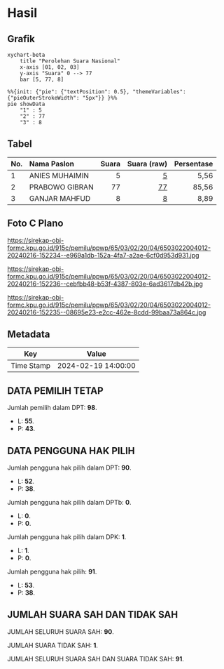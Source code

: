 # Hasil

## Grafik

```mermaid
xychart-beta
    title "Perolehan Suara Nasional"
    x-axis [01, 02, 03]
    y-axis "Suara" 0 --> 77
    bar [5, 77, 8]
```

```mermaid
%%{init: {"pie": {"textPosition": 0.5}, "themeVariables": {"pieOuterStrokeWidth": "5px"}} }%%
pie showData
    "1" : 5
    "2" : 77
    "3" : 8
```

## Tabel

| No. | Nama Paslon    | Suara | Suara (raw) | Persentase |
|:--- |:-------------- | -----:| -----------:| ----------:|
| 1   | ANIES MUHAIMIN | 5     | [5][p-1]    | 5,56       |
| 2   | PRABOWO GIBRAN | 77    | [77][p-2]   | 85,56      |
| 3   | GANJAR MAHFUD  | 8     | [8][p-3]    | 8,89       |


[p-1]: https://github.com/gigit-pemilu/pemilu-2024/blob/main/pilpres/hitung-suara/sub/65-kalimantan-utara/sub/03-nunukan/sub/02-nunukan/sub/2004-binusan/sub/012-tps/sub/paslon-1.txt
[p-2]: https://github.com/gigit-pemilu/pemilu-2024/blob/main/pilpres/hitung-suara/sub/65-kalimantan-utara/sub/03-nunukan/sub/02-nunukan/sub/2004-binusan/sub/012-tps/sub/paslon-2.txt
[p-3]: https://github.com/gigit-pemilu/pemilu-2024/blob/main/pilpres/hitung-suara/sub/65-kalimantan-utara/sub/03-nunukan/sub/02-nunukan/sub/2004-binusan/sub/012-tps/sub/paslon-3.txt

## Foto C Plano

https://sirekap-obj-formc.kpu.go.id/915c/pemilu/ppwp/65/03/02/20/04/6503022004012-20240216-152234--e969a1db-152a-4fa7-a2ae-6cf0d953d931.jpg

https://sirekap-obj-formc.kpu.go.id/915c/pemilu/ppwp/65/03/02/20/04/6503022004012-20240216-152236--cebfbb48-b53f-4387-803e-6ad3617db42b.jpg

https://sirekap-obj-formc.kpu.go.id/915c/pemilu/ppwp/65/03/02/20/04/6503022004012-20240216-152235--08695e23-e2cc-462e-8cdd-99baa73a864c.jpg


## Metadata

| Key        | Value               |
| ---------- | ------------------- |
| Time Stamp | 2024-02-19 14:00:00 |


## DATA PEMILIH TETAP

Jumlah pemilih dalam DPT: **98**.
 * L: **55**.
 * P: **43**.

## DATA PENGGUNA HAK PILIH

Jumlah pengguna hak pilih dalam DPT: **90**.
 * L: **52**.
 * P: **38**.

Jumlah pengguna hak pilih dalam DPTb: **0**.
 * L: **0**.
 * P: **0**.

Jumlah pengguna hak pilih dalam DPK: **1**.
 * L: **1**.
 * P: **0**.

Jumlah pengguna hak pilih: **91**.
 * L: **53**.
 * P: **38**.

## JUMLAH SUARA SAH DAN TIDAK SAH

JUMLAH SELURUH SUARA SAH: **90**.

JUMLAH SUARA TIDAK SAH: **1**.

JUMLAH SELURUH SUARA SAH DAN SUARA TIDAK SAH: **91**.


